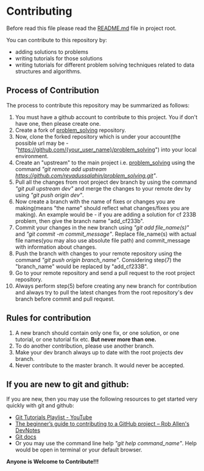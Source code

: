 # Contributing
Before read this file please read the [README.md](https://github.com/reyadussalahin/problem_solving/blob/dev/README.md) file in project root.

You can contribute to this repository by:
- adding solutions to problems
- writing tutorials for those solutions
- writing tutorials for different problem solving techniques related to data structures and algorithms.


## Process of Contribution
The process to contribute this repository may be summarized as follows:
1. You must have a github account to contribute to this project. You if don't have one, then please create one.
2. Create a fork of [problem_solving](https://github.com/reyadussalahin/problem_solving) repository.
3. Now, clone the forked repository which is under your account(the possible url may be - "https://github.com/{your_user_name}/problem_solving") into your local environment.
4. Create an "upstream" to the main project i.e. [problem_solving](https://github.com/reyadussalahin/problem_solving) using the command *"git remote add upstream https://github.com/reyadussalahin/problem_solving.git"*.
5. Pull all the changes from root project dev branch by using the command *"git pull upstream dev"* and merge the changes to your remote dev by using *"git push origin dev"*.
6. Now create a branch with the name of fixes or changes you are making(means "the name" should reflect what changes/fixes you are making). An example would be - if you are adding a solution for cf 233B problem, then give the branch name "add_cf233b".
7. Commit your changes in the new branch using *"git add file_name(s)"* and *"git commit -m commit_message"*. Replace file_name(s) with actual file names(you may also use absolute file path) and commit_message with information about changes.
8. Push the branch with changes to your remote repository using the command *"git push origin branch_name"*. Considering step(7) the "branch_name" would be replaced by "add_cf233B".
9. Go to your remote repository and send a pull request to the root project repository.
10. Always perform step(5) before creating any new branch for contribution and always try to pull the latest changes from the root repository's dev branch before commit and pull request.


## Rules for contribution
1. A new branch should contain only one fix, or one solution, or one tutorial, or one tutorial fix etc. **But never more than one.**
2. To do another contribution, please use another branch.
3. Make your dev branch always up to date with the root projects dev branch.
4. Never contribute to the master branch. It would never be accepted.


## If you are new to git and github:
If you are new, then you may use the following resources to get started very quickly with git and github:
- [Git Tutorials Playlist - YouTube](https://www.youtube.com/playlist?list=PL6gx4Cwl9DGAKWClAD_iKpNC0bGHxGhcx)
- [The beginner’s guide to contributing to a GitHub project – Rob Allen's DevNotes](https://akrabat.com/the-beginners-guide-to-contributing-to-a-github-project/)
- [Git docs](https://git-scm.com/docs)
- Or you may use the command line help *"git help command_name"*. Help would be open in terminal or your default browser.

**Anyone is Welcome to Contribute!!!**
